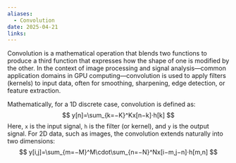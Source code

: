 ```yaml
---
aliases:
  - Convolution
date: 2025-04-21
links:
---
```

Convolution is a mathematical operation that blends two functions to produce a third function that expresses how the shape of one is modified by the other. In the context of image processing and signal analysis—common application domains in GPU computing—convolution is used to apply filters (kernels) to input data, often for smoothing, sharpening, edge detection, or feature extraction.

Mathematically, for a 1D discrete case, convolution is defined as:
$$
y[n]=\sum_{k=−K}^K​x[n−k]⋅h[k]
$$
Here, `x` is the input signal, `h` is the filter (or kernel), and `y` is the output signal. For 2D data, such as images, the convolution extends naturally into two dimensions:
$$
y[i,j]=\sum_{m=−M}^M\cdot\sum_{​n=−N}^N​x[i−m,j−n]⋅h[m,n]
$$
